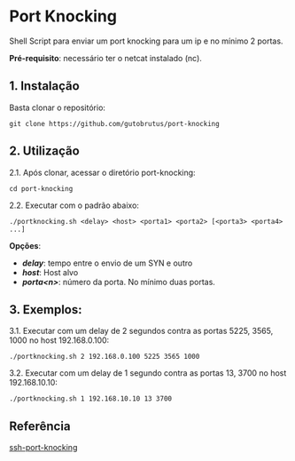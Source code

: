 # Port Knocking

Shell Script para enviar um port knocking para um ip e no mínimo 2 portas.

**Pré-requisito**: necessário ter o netcat instalado (nc).

## 1. Instalação

Basta clonar o repositório:
```shell
git clone https://github.com/gutobrutus/port-knocking
```

## 2. Utilização

2.1. Após clonar, acessar o diretório port-knocking:
```shell
cd port-knocking
```

2.2. Executar com o padrão abaixo:
```shell
./portknocking.sh <delay> <host> <porta1> <porta2> [<porta3> <porta4> ...]
```

**Opções**:
- ***delay***: tempo entre o envio de um SYN e outro
- ***host***: Host alvo
- ***porta\<n\>***: número da porta. No mínimo duas portas.

## 3. Exemplos:

3.1. Executar com um delay de 2 segundos contra as portas 5225, 3565, 1000 no host 192.168.0.100:
```shell
./portknocking.sh 2 192.168.0.100 5225 3565 1000
```

3.2. Executar com um delay de 1 segundo contra as portas 13, 3700 no host 192.168.10.10:
```shell
./portknocking.sh 1 192.168.10.10 13 3700
```

## Referência

[ssh-port-knocking](https://goteleport.com/blog/ssh-port-knocking/)